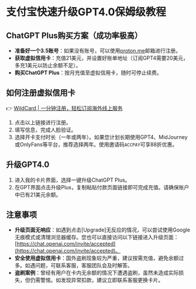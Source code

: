 # 支付宝快速升级GPT4.0保姆级教程

## ChatGPT Plus购买方案（成功率极高）

- **准备好一个3.5账号**：如果没有账号，可以使用[proton.me](https://proton.me)邮箱进行注册。
- **获取虚拟信用卡**：充值21美元，并设置好账单地址（订阅GPT4需要20美元，多充1美元以防止余额不足）。
- **购买ChatGPT Plus**：按月充值至虚拟信用卡，随时可停止续费。

## 如何注册虚拟信用卡

👉 [WildCard | 一分钟注册，轻松订阅海外线上服务](https://bbtdd.com/WildCard)

1. 点击以上链接进行注册。
2. 填写信息，完成人脸验证。
3. 选择开卡支付时长（一年或两年）。如果您计划长期使用GPT4、MidJourney或OnlyFans等平台，推荐选择两年。使用邀请码`ACCPAY`可享88折优惠。

## 升级GPT4.0

1. 进入我的卡片界面，选择一键升级ChatGPT Plus。
2. 在GPT界面点击升级Plus，复制粘贴付款页面链接即可完成充值。请确保账户中已有21美元余额。

## 注意事项

- **升级页面无响应**：如遇到点击[Upgrade]无反应的情况，可以尝试使用Google无痕模式或清理浏览器缓存。您也可以直接访问以下链接进入升级页面：[https://chat.openai.com/invite/accepted](https://chat.openai.com/invite/accepted)。
- **安全使用虚拟信用卡**：国外盗刷现象较为严重，建议按需充值，避免余额过多。如遇问题，可联系客服，客服团队会及时解答。
- **盗刷案例**：曾经有用户在卡内无余额的情况下遭遇盗刷，虽然未造成实际损失，但仍需警惕。如发现异常扣款，建议立即联系客服更换卡片。